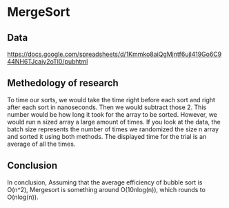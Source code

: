 # MergeSort

## Data
https://docs.google.com/spreadsheets/d/1Kmmko8aiQgMjntf6ujl419Go6C944NH6TJcaiy2oTl0/pubhtml
## Methedology of research
To time our sorts, we would take the time right before each sort and right after each sort in nanoseconds. Then we would subtract those 2. 
This number would be how long it took for the array to be sorted. However, we would run n sized array a large amount of times. 
If you look at the data, the batch size represents the number of times we randomized the size n array and sorted it using both methods. The 
displayed time for the trial is an average of all the times.

## Conclusion

In conclusion, Assuming that the average efficiency of bubble sort is O(n^2), Mergesort is something around O(10nlog(n)), which rounds to O(nlog(n)).
